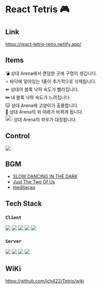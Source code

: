 # React Tetris 🎮

## Link
https://react-tetris-retro.netlify.app/

## Items
💣    상대 Arena에서 랜덤한 곳에 구멍이 생깁니다.  
⭐    바닥에 닿아있는 1줄이 추가적으로 삭제됩니다.  
⏩    상대의 블록 낙하 속도가 빨라집니다.  
⏮️    내 블록 낙하 속도가 느려집니다.  
🐱    상대 Arena에 고양이가 출몰합니다.  
🔄    상대 Arena의 위 아래가 바뀌게 됩니다.  
<img width="22" height="20" src="https://user-images.githubusercontent.com/38288479/148589234-e40a3e50-9b62-4347-9f00-850c0dbd4b2e.png" />  상대 Arena의 좌우가 대칭됩니다.  

## Control
<img src="https://user-images.githubusercontent.com/38288479/148589684-56e439c1-51b0-4eb4-bd50-f2c0679dfef5.png" />

## BGM
- [SLOW DANCING IN THE DARK](https://www.youtube.com/watch?v=TK4V6vIFPGo)
- [Just The Two Of Us](https://www.youtube.com/watch?v=-q4w17qx6y8)
- [meditaçao](https://www.youtube.com/watch?v=ltCULQ-e6tc)

## Tech Stack

### `Client`  
<img src="https://img.shields.io/badge/React-20232A?style=for-the-badge&logo=react&logoColor=61DAFB" />&nbsp;<img src="https://img.shields.io/badge/React_Router-CA4245?style=for-the-badge&logo=react-router&logoColor=white" />&nbsp;<img src="https://img.shields.io/badge/styled--components-DB7093?style=for-the-badge&logo=styled-components&logoColor=white" />&nbsp;<img src="https://img.shields.io/badge/Webpack-8DD6F9?style=for-the-badge&logo=Webpack&logoColor=white" />&nbsp;<img src="https://img.shields.io/badge/Netlify-00C7B7?style=for-the-badge&logo=netlify&logoColor=white" />

### `Server`  
<img src="https://img.shields.io/badge/Express.js-000000?style=for-the-badge&logo=express&logoColor=white" />&nbsp;<img src="https://img.shields.io/badge/MySQL-005C84?style=for-the-badge&logo=mysql&logoColor=white" />&nbsp;<img src="https://img.shields.io/badge/Socket.io-010101?&style=for-the-badge&logo=Socket.io&logoColor=white" />&nbsp;<img src="https://img.shields.io/badge/Heroku-430098?style=for-the-badge&logo=heroku&logoColor=white" />

## WiKi
https://github.com/jch422/Tetris/wiki
